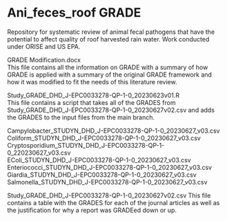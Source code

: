 # Ani_feces_roof GRADE
Repository for systematic review of animal fecal pathogens that have the potential to affect quality of roof harvested rain water.  Work conducted under ORISE and US EPA.

GRADE Modification.docx  
This file contains all the information on GRADE with a summary of how GRADE is applied with a summary of the original GRADE framework and how it was modified to fit the needs of this literature review.  

Study_GRADE_DHD_J-EPC0033278-QP-1-0_20230623v01.R  
This file contains a script that takes all of the GRADES from Study_GRADE_DHD_J-EPC0033278-QP-1-0_20230627v02.csv and adds the GRADES to the input files from the main branch.

Campylobacter_STUDYN_DHD_J-EPC0033278-QP-1-0_20230627_v03.csv  
Coliform_STUDYN_DHD_J-EPC0033278-QP-1-0_20230627_v03.csv  
Cryptosporidium_STUDYN_DHD_J-EPC0033278-QP-1-0_220230627_v03.csv  
EColi_STUDYN_DHD_J-EPC0033278-QP-1-0_20230627_v03.csv  
Enteriococci_STUDYN_DHD_J-EPC0033278-QP-1-0_20230627_v03.csv  
Giardia_STUDYN_DHD_J-EPC0033278-QP-1-0_20230627_v03.csv  
Salmonella_STUDYN_DHD_J-EPC0033278-QP-1-0_20230627_v03.csv  


Study_GRADE_DHD_J-EPC0033278-QP-1-0_20230627v02.csv
This file contains a table with the GRADES for each of the journal articles as well as the justification for why a report was GRADEed down or up.
